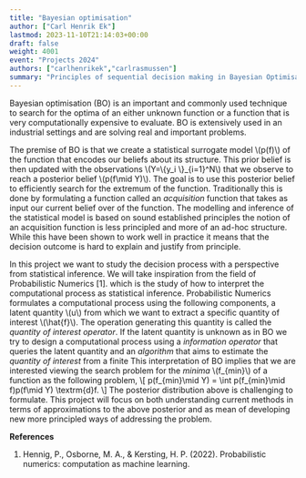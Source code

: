 ```yaml
---
title: "Bayesian optimisation"
author: ["Carl Henrik Ek"]
lastmod: 2023-11-10T21:14:03+00:00
draft: false
weight: 4001
event: "Projects 2024"
authors: ["carlhenrikek","carlrasmussen"]
summary: "Principles of sequential decision making in Bayesian Optimisation"
---
```


Bayesian optimisation (BO) is an important and commonly used technique to search for the optima of an either unknown function or a function that is very computationally expensive to evaluate. BO is extensively used in an industrial settings and are solving real and important problems.

The premise of BO is that we create a statistical surrogate model \\(p(f)\\) of the function that encodes our beliefs about its structure. This prior belief is then updated with the observations \\(Y=\\{y\_i \\}\_{i=1}^N\\) that we observe to reach a posterior belief \\(p(f\mid Y)\\). The goal is to use this posterior belief to efficiently search for the extremum of the function. Traditionally this is done by formulating a function called an _acquisition_ function that takes as input our current belief over of the function. The modelling and inference of the statistical model is based on sound established principles the notion of an acquisition function is less principled and more of an ad-hoc structure. While this have been shown to work well in practice it means that the decision outcome is hard to explain and justify from principle.

In this project we want to study the decision process with a perspective from statistical inference. We will take inspiration from the field of Probabilistic Numerics [1]. which is the study of how to interpret the computational process as statistical inference. Probabilistic Numerics formulates a computational process using the following components, a latent quantity \\(u\\) from which we want to extract a specific quantity of interest \\(\hat{f}\\). The operation generating this quantity is called the _quantity of interest operator_. If the latent quantity is unknown as in BO we try to design a computational process using a _information operator_ that queries the latent quantity and an _algorithm_ that aims to estimate the _quantity of interest_ from a finite  This interpretation of BO implies that we are interested viewing the search problem for the _minima_ \\(f\_{min}\\) of a function as the following problem,
\\[
p(f\_{min}\mid Y) = \int p(f\_{min}\mid f)p(f\mid Y) \textrm{d}f.
\\]
The posterior distribution above is challenging to formulate. This project will focus on both understanding current methods in terms of approximations to the above posterior and as mean of developing new more principled ways of addressing the problem.

**References**

1.  Hennig, P., Osborne, M. A., &amp; Kersting, H. P. (2022). Probabilistic numerics: computation as machine learning.
